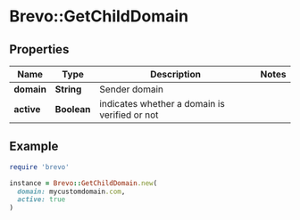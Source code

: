 # Brevo::GetChildDomain

## Properties

| Name | Type | Description | Notes |
| ---- | ---- | ----------- | ----- |
| **domain** | **String** | Sender domain |  |
| **active** | **Boolean** | indicates whether a domain is verified or not |  |

## Example

```ruby
require 'brevo'

instance = Brevo::GetChildDomain.new(
  domain: mycustomdomain.com,
  active: true
)
```

